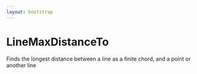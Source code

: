 ```yaml
---
layout: bootstrap
---
```


# LineMaxDistanceTo

Finds the longest distance between a line as a finite chord, and a point
        or another line
        


